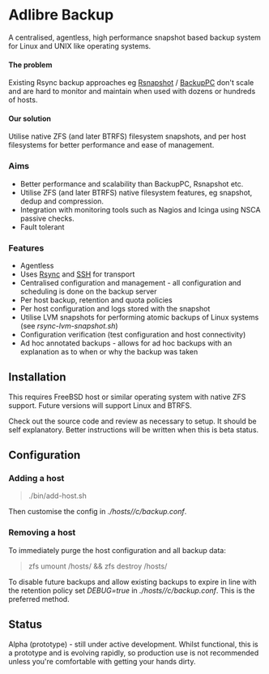 # Adlibre Backup

A centralised, agentless, high performance snapshot based backup system for Linux and UNIX like operating systems.

#### The problem

Existing Rsync backup approaches eg [Rsnapshot](http://www.rsnapshot.org/) / [BackupPC](http://backuppc.sourceforge.net/) don't scale and are hard to monitor and maintain when used with dozens or hundreds of hosts.

#### Our solution

Utilise native ZFS (and later BTRFS) filesystem snapshots, and per host filesystems for better performance and ease of management.

### Aims

* Better performance and scalability than BackupPC, Rsnapshot etc.
* Utilise ZFS (and later BTRFS) native filesystem features, eg snapshot, dedup and compression.
* Integration with monitoring tools such as Nagios and Icinga using NSCA passive checks.
* Fault tolerant

###  Features

* Agentless
* Uses [Rsync](http://en.wikipedia.org/wiki/Rsync) and [SSH](http://en.wikipedia.org/wiki/OpenSSH) for transport
* Centralised configuration and management - all configuration and scheduling is done on the backup server
* Per host backup, retention and quota policies
* Per host configuration and logs stored with the snapshot
* Utilise LVM snapshots for performing atomic backups of Linux systems (see _rsync-lvm-snapshot.sh_)
* Configuration verification (test configuration and host connectivity)
* Ad hoc annotated backups - allows for ad hoc backups with an explanation as to when or why the backup was taken

## Installation

This requires FreeBSD host or similar operating system with native ZFS support. Future versions will support Linux and BTRFS.

Check out the source code and review as necessary to setup. It should be self explanatory. Better instructions will be written when this is beta status. 

## Configuration

### Adding a host

> ./bin/add-host.sh <hostname>

Then customise the config in _./hosts/<hostname>/c/backup.conf_.

### Removing a host

To immediately purge the host configuration and all backup data:

> zfs umount <zfs-pool-name>/hosts/<hostname> && zfs destroy <zfs-pool-name>/hosts/<hostname>

To disable future backups and allow existing backups to expire in line with the retention policy
set _DEBUG=true_ in _./hosts/<hostname>/c/backup.conf_. This is the preferred method.

## Status

Alpha (prototype) - still under active development. Whilst functional, this is a prototype and is evolving rapidly, so production use is not recommended unless you're comfortable with getting your hands dirty.
